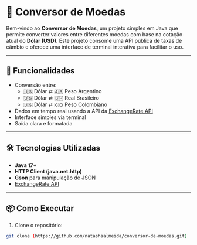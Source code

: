 # 💱 Conversor de Moedas

Bem-vindo ao **Conversor de Moedas**, um projeto simples em Java que permite converter valores entre diferentes moedas com base na cotação atual do **Dólar (USD)**. Este projeto consome uma API pública de taxas de câmbio e oferece uma interface de terminal interativa para facilitar o uso.

---

## 🚀 Funcionalidades

- Conversão entre:
  - 🇺🇸 Dólar ⇄ 🇦🇷 Peso Argentino
  - 🇺🇸 Dólar ⇄ 🇧🇷 Real Brasileiro
  - 🇺🇸 Dólar ⇄ 🇨🇴 Peso Colombiano
- Dados em tempo real usando a API da [ExchangeRate API](https://www.exchangerate-api.com/)
- Interface simples via terminal
- Saída clara e formatada

---

## 🛠️ Tecnologias Utilizadas

- **Java 17+**
- **HTTP Client (java.net.http)**
- **Gson** para manipulação de JSON
- [ExchangeRate API](https://www.exchangerate-api.com/)

---

## 📦 Como Executar

1. Clone o repositório:

```bash
git clone (https://github.com/natashaalmeida/conversor-de-moedas.git)
